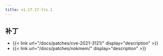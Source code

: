 ```yaml
---
title: v1.17.17-lts.1
---
```


## 补丁

- {{< link url="/docs/patches/cve-2021-3121/" display="description" >}}
- {{< link url="/docs/patches/nokmem/" display="description" >}}
